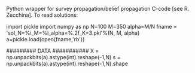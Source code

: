 Python wrapper for survey propagation/belief propagation C-code [see R. Zecchina].
To read solutions:

import pickle
import numpy as np
N=100
M=350
alpha=M/N
fname = 'sol_N=%i_M=%i_alpha=%.2f_K=3.pkl'%(N, M, alpha)
a=pickle.load(open(fname,'rb'))

######### DATA ###########
X = np.unpackbits(a).astype(int).reshape(-1,N)
s = np.unpackbits(a).astype(int).reshape(-1,N).shape

